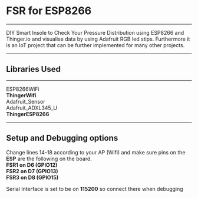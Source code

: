 # FSR for ESP8266
_____________________________________________________________________________
DIY Smart Insole to Check Your Pressure Distribution using ESP8266 and Thinger.io and visualise data by using Adafruit RGB led stips. Furthermore it is an IoT project that can be further implemented for many other projects.
____________________________________________________________________________

## Libraries Used
____________________________________________________________________________
ESP8266WiFi \
__ThingerWifi__ \
Adafruit_Sensor \
Adafruit_ADXL345_U \
__ThingerESP8266__
____________________________________________________________________________
## Setup and Debugging options
Change lines 14-18 according to your AP (Wifi) and make sure pins on the __ESP__ are the following on the board. \
__FSR1 on D6 (GPIO12)   
FSR2 on D7 (GPIO13) \
FSR3 on D8 (GPIO15)__  
 
 Serial Interface is set to be on __115200__ so connect there when debugging 

